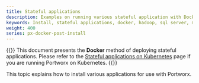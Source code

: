 ```yaml
---
title: Stateful applications
description: Examples on running various stateful application with Docker using Portworx
keywords: Install, stateful applications, docker, hadoop, sql server, microsoft, redis
weight: 400
series: px-docker-post-install
---
```


{{<info>}}
This document presents the **Docker** method of deploying stateful applications. Please refer to the [Stateful applications on Kubernetes](/portworx-install-with-kubernetes/application-install-with-kubernetes/) page if you are running Portworx on Kubernetes.
{{</info>}}

This topic explains how to install various applications for use with Portworx.
